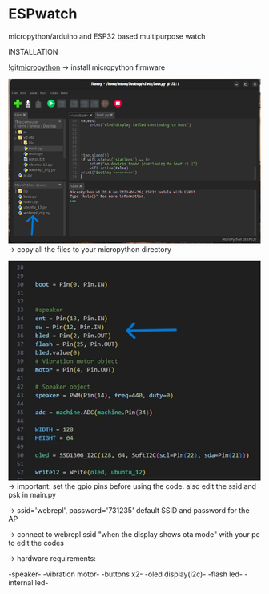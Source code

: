 # ESPwatch
micropython/arduino and ESP32 based multipurpose watch


INSTALLATION


!git[micropython](<esp32 tut.JPG>)
-> install micropython firmware


![thonny](git.png)
-> copy all the files to your micropython directory


![gpio](gpio.JPG)
-> important: set the gpio pins before using the code. also edit the ssid and psk in main.py

-> ssid='webrepl', password='731235' default SSID and password for the AP

-> connect to webrepl ssid "when the display shows ota mode" with your pc to edit the codes

-> hardware requirements:

-speaker-
-vibration motor-
-buttons x2-
-oled display(i2c)-
-flash led-
-internal led-

